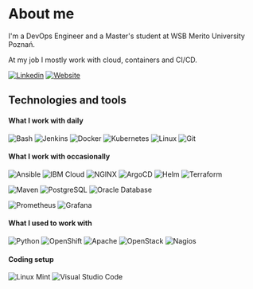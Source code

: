 <!-- [![My GitHub stats](https://github-readme-stats.vercel.app/api?username=PaulRostecki&hide=contribs,issues&include_all_commits=true&show_icons=true&theme=prussian)](https://github.com/anuraghazra/github-readme-stats) -->

# About me

I'm a DevOps Engineer and a Master's student at WSB Merito University Poznań.

At my job I mostly work with cloud, containers and CI/CD.

[![Linkedin](https://img.shields.io/badge/-My%20LinkedIn-blue?style=flat-square&logo=Linkedin&logoColor=white)](https://www.linkedin.com/in/pawel-rostecki/) [![Website](https://img.shields.io/badge/-My%20Website-3366CC?style=flat-square&logo=htmx&logoColor=white)](https://paulrostecki.github.io/)

## Technologies and tools

#### What I work with daily
![Bash](https://img.shields.io/badge/-Bash-0E353D?style=flat-square&logo=GNU%20Bash&logoColor=white) ![Jenkins](https://img.shields.io/badge/-Jenkins-D24939?style=flat-square&logo=Jenkins&logoColor=white) ![Docker](https://img.shields.io/badge/-Docker-2496ED?style=flat-square&logo=Docker&logoColor=white) ![Kubernetes](https://img.shields.io/badge/-Kubernetes-326CE5?style=flat-square&logo=Kubernetes&logoColor=white) ![Linux](https://img.shields.io/badge/-Linux-333333?style=flat-square&logo=linux&logoColor=white) ![Git](https://img.shields.io/badge/-Git-282828?style=flat-square&logo=git)

#### What I work with occasionally

![Ansible](https://img.shields.io/badge/-Ansible-EE0000?style=flat-square&logo=Ansible&logoColor=white) ![IBM Cloud](https://img.shields.io/badge/-IBM%20Cloud-1261FE?style=flat-square&logo=IBM%20Cloud&logoColor=white) ![NGINX](https://img.shields.io/badge/-NGINX-009639?style=flat-square&logo=NGINX&logoColor=white) ![ArgoCD](https://img.shields.io/badge/-ArgoCD-DA291C?style=flat-square&logo=Argo&logoColor=white) ![Helm](https://img.shields.io/badge/-Helm-0F1689?style=flat-square&logo=Helm&logoColor=white) ![Terraform](https://img.shields.io/badge/-Terraform-844FBA?style=flat-square&logo=Terraform&logoColor=white) 

![Maven](https://img.shields.io/badge/-Maven-C71A36?style=flat-square&logo=Apache%20Maven&logoColor=white) ![PostgreSQL](https://img.shields.io/badge/-PostgreSQL-4169E1?style=flat-square&logo=PostgreSQL&logoColor=white) ![Oracle Database](https://img.shields.io/badge/-Oracle%20Database-F80000?style=flat-square&logo=Oracle&logoColor=white)

![Prometheus](https://img.shields.io/badge/-Prometheus-E6522C?style=flat-square&logo=Prometheus&logoColor=white) ![Grafana](https://img.shields.io/badge/-Grafana-F46800?style=flat-square&logo=Grafana&logoColor=white)

#### What I used to work with

![Python](https://img.shields.io/badge/-Python-3776AB?style=flat-square&logo=python&logoColor=white) ![OpenShift](https://img.shields.io/badge/-OpenShift-EE0000?style=flat-square&logo=Red%20Hat%20Open%20Shift&logoColor=white) ![Apache](https://img.shields.io/badge/-Apache-D22128?style=flat-square&logo=Apache&logoColor=white) ![OpenStack](https://img.shields.io/badge/-OpenStack-ED1944?style=flat-square&logo=OpenStack&logoColor=white) ![Nagios](https://img.shields.io/badge/-Nagios-333333?style=flat-square) 

#### Coding setup

![Linux Mint](https://img.shields.io/badge/-Linux%20Mint-87CF3E?style=flat-square&logo=Linux%20Mint&logoColor=white) ![Visual Studio Code](https://img.shields.io/badge/-Visual%20Studio%20Code-007ACC?style=flat-square&logo=Visual%20Studio%20Code&logoColor=white)
